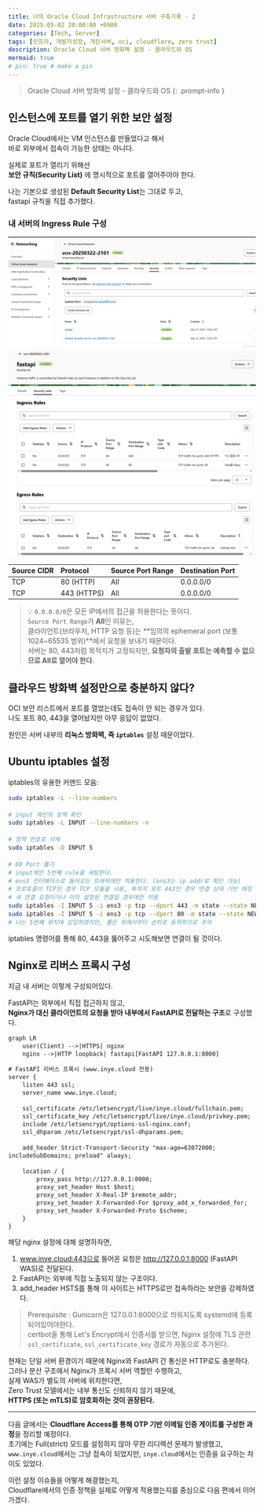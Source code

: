 ```yaml
---
title: 나의 Oracle Cloud Infrastructure 서버 구축기록 - 2
date: 2025-05-02 20:00:00 +0900
categories: [Tech, Server]
tags: [인프라, 개발자성장, 개인서버, oci, cloudflare, zero trust]
description: Oracle Cloud 서버 방화벽 설정 - 클라우드와 OS
mermaid: true
# pin: true # make a pin
---
```

> Oracle Cloud 서버 방화벽 설정 - 클라우드와 OS
{: .prompt-info }

## 인스턴스에 포트를 열기 위한 보안 설정

Oracle Cloud에서는 VM 인스턴스를 만들었다고 해서  
바로 외부에서 접속이 가능한 상태는 아니다.  

실제로 포트가 열리기 위해선  
**보안 규칙(Security List)** 에 명시적으로 포트를 열어주어야 한다.

나는 기본으로 생성된 **Default Security List**는 그대로 두고,  
fastapi 규칙을 직접 추가했다.

### 내 서버의 Ingress Rule 구성

![VCN 설정 화면](/assets/img/posts/250502.vcnSetting.png)  
![fastapi VCN](/assets/img/posts/250502.fastapiVcn.png)  


| Source CIDR | Protocol | Source Port Range | Destination Port |
|:--|:--|:--|:--|
| TCP | 80 (HTTP) | All | 0.0.0.0/0 |
| TCP | 443 (HTTPS) | All | 0.0.0.0/0 |

> 💡 `0.0.0.0/0`은 모든 IP에서의 접근을 허용한다는 뜻이다.  
> `Source Port Range`가 **All**인 이유는,  
> 클라이언트(브라우저, HTTP 요청 등)는 **임의의 ephemeral port (보통 1024~65535 범위)**에서 요청을 보내기 때문이다.  
> 서버는 80, 443처럼 목적지가 고정되지만, **요청자의 출발 포트는 예측할 수 없으므로 All로 열어야 한다.**

## 클라우드 방화벽 설정만으로 충분하지 않다?

OCI 보안 리스트에서 포트를 열었는데도 접속이 안 되는 경우가 있다.  
나도 포트 80, 443을 열어놨지만 아무 응답이 없었다.

원인은 서버 내부의 **리눅스 방화벽, 즉 `iptables`** 설정 때문이었다.

## Ubuntu iptables 설정

iptables의 유용한 커맨드 모음:

```bash
sudo iptables -L --line-numbers

# input 체인의 정책 확인
sudo iptables -L INPUT --line-numbers -n

# 정책 번호로 삭제
sudo iptables -D INPUT 5

# 80 Port 뚫기 
# input체인 5번째 rule을 세팅한다. 
# ens3 인터페이스로 들어오는 트래픽에만 적용한다. (ens3는 ip addr로 확인 가능)
# 프로토콜이 TCP인 경우 TCP 모듈을 사용, 목적지 포트 443인 경우 연결 상태 기반 매칭 모듈 사용(state)
# 새 연결 요청이거나 이미 설정된 연결일 경우에만 허용
sudo iptables -I INPUT 5 -i ens3 -p tcp --dport 443 -m state --state NEW,ESTABLISHED -j ACCEPT
sudo iptables -I INPUT 5 -i ens3 -p tcp --dport 80 -m state --state NEW,ESTABLISHED -j ACCEPT
# 나는 5번째 위치에 삽입하였지만, 룰은 위에서부터 순차로 동작하므로 주의

```

iptables 명령어를 통해 80, 443을 뚫어주고 시도해보면 연결이 될 것이다.

## Nginx로 리버스 프록시 구성

지금 내 서버는 이렇게 구성되어있다.

FastAPI는 외부에서 직접 접근하지 않고,  
**Nginx가 대신 클라이언트의 요청을 받아 내부에서 FastAPI로 전달하는 구조**로 구성했다.

```mermaid
graph LR
    user(Client) -->|HTTPS| nginx
    nginx -->|HTTP loopback| fastapi[FastAPI 127.0.0.1:8000]
```

```nginx
# FastAPI 리버스 프록시 (www.inye.cloud 전용)
server {
    listen 443 ssl;
    server_name www.inye.cloud;

    ssl_certificate /etc/letsencrypt/live/inye.cloud/fullchain.pem;
    ssl_certificate_key /etc/letsencrypt/live/inye.cloud/privkey.pem;
    include /etc/letsencrypt/options-ssl-nginx.conf;
    ssl_dhparam /etc/letsencrypt/ssl-dhparams.pem;

    add_header Strict-Transport-Security "max-age=63072000; includeSubDomains; preload" always;

    location / {
        proxy_pass http://127.0.0.1:8000;
        proxy_set_header Host $host;
        proxy_set_header X-Real-IP $remote_addr;
        proxy_set_header X-Forwarded-For $proxy_add_x_forwarded_for;
        proxy_set_header X-Forwarded-Proto $scheme;
    }
}
```

해당 nginx 설정에 대해 설명하자면, 
1. www.inye.cloud:443으로 들어온 요청은 http://127.0.0.1:8000 (FastAPI WAS)로 전달된다. 
2. FastAPI는 외부에 직접 노출되지 않는 구조이다.  
3. add_header HSTS를 통해 이 사이트는 HTTPS로만 접속하라는 보안을 강제하였다. 

> Prerequisite : Gunicorn은 127.0.0.1:8000으로 띄워지도록 systemd에 등록되어있어야한다.  
> certbot을 통해 Let's Encrypt에서 인증서를 받으면, Nginx 설정에 TLS 관련 `ssl_certificate`, `ssl_certificate_key` 경로가 자동으로 추가된다.

현재는 단일 서버 환경이기 때문에 Nginx와 FastAPI 간 통신은 HTTP로도 충분하다.  
그러나 분산 구조에서 Nginx가 프록시 서버 역할만 수행하고,  
실제 WAS가 별도의 서버에 위치한다면,  
Zero Trust 모델에서는 내부 통신도 신뢰하지 않기 때문에,  
**HTTPS (또는 mTLS)로 암호화하는 것이 권장된다.**

---

다음 글에서는 **Cloudflare Access를 통해 OTP 기반 이메일 인증 게이트를 구성한 과정**을 정리할 예정이다.  
초기에는 Full(strict) 모드를 설정하지 않아 무한 리디렉션 문제가 발생했고,  
`www.inye.cloud`에서는 그냥 접속이 되었지만, `inye.cloud`에서는 인증을 요구하는 차이도 있었다.

이런 설정 이슈들을 어떻게 해결했는지,  
Cloudflare에서의 인증 정책을 실제로 어떻게 적용했는지를 중심으로 다음 편에서 이어가겠다.
